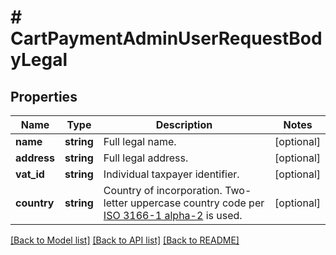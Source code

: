 # # CartPaymentAdminUserRequestBodyLegal

## Properties

Name | Type | Description | Notes
------------ | ------------- | ------------- | -------------
**name** | **string** | Full legal name. | [optional]
**address** | **string** | Full legal address. | [optional]
**vat_id** | **string** | Individual taxpayer identifier. | [optional]
**country** | **string** | Country of incorporation. Two-letter uppercase country code per [ISO 3166-1 alpha-2](https://en.wikipedia.org/wiki/ISO_3166-1_alpha-2) is used. | [optional]

[[Back to Model list]](../../README.md#models) [[Back to API list]](../../README.md#endpoints) [[Back to README]](../../README.md)
